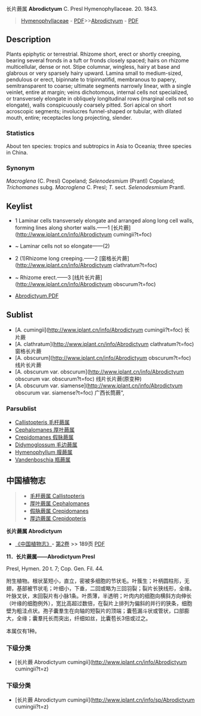 长片蕨属 **Abrodictyum** C. Presl Hymenophyllaceae. 20. 1843.

> [Hymenophyllaceae](http://www.iplant.cn/info/Hymenophyllaceae?t=foc) - [PDF](http://www.iplant.cn/foc/pdf/Hymenophyllaceae.pdf)>>[Abrodictyum](Abrodictyum-长片蕨属.md) - [PDF](http://www.iplant.cn/foc/pdf/Abrodictyum.pdf)

## Description

Plants epiphytic or terrestrial. Rhizome short, erect or shortly creeping, bearing several fronds in a tuft or fronds closely spaced; hairs on rhizome multicellular, dense or not. Stipe columnar, wingless, hairy at base and glabrous or very sparsely hairy upward. Lamina small to medium-sized, pendulous or erect, bipinnate to tripinnatifid, membranous to papery, semitransparent to coarse; ultimate segments narrowly linear, with a single veinlet, entire at margin; veins dichotomous, internal cells not specialized, or transversely elongate in obliquely longitudinal rows (marginal cells not so elongate), walls conspicuously coarsely pitted. Sori apical on short acroscopic segments; involucres funnel-shaped or tubular, with dilated mouth, entire; receptacles long projecting, slender.

### Statistics
About ten species: tropics and subtropics in Asia to Oceania; three species in China.

### Synonym
*Macroglena* (C. Presl) Copeland; *Selenodesmium* (Prantl) Copeland; *Trichomanes* subg. *Macroglena* C. Presl; *T.* sect. *Selenodesmium* Prantl.

## Keylist

* 1 Laminar cells transversely elongate and arranged along long cell walls, forming lines along shorter walls.——1  [长片蕨](http://www.iplant.cn/info/Abrodictyum cumingii?t=foc)
* ~ Laminar cells not so elongate——(2)

* 2 (1)Rhizome long creeping.——2  [窗格长片蕨](http://www.iplant.cn/info/Abrodictyum clathratum?t=foc)
* ~ Rhizome erect.——3  [线片长片蕨](http://www.iplant.cn/info/Abrodictyum obscurum?t=foc)

* [Abrodictyum.PDF](http://www.iplant.cn/foc/pdf/Abrodictyum.pdf)

## Sublist

* [A.  cumingii](http://www.iplant.cn/info/Abrodictyum cumingii?t=foc)
 长片蕨
* [A.  clathratum](http://www.iplant.cn/info/Abrodictyum clathratum?t=foc)
 窗格长片蕨
* [A.  obscurum](http://www.iplant.cn/info/Abrodictyum obscurum?t=foc)
 线片长片蕨
* [A.  obscurum var. obscurum](http://www.iplant.cn/info/Abrodictyum obscurum var. obscurum?t=foc)
 线片长片蕨(原变种)
* [A.  obscurum var. siamense](http://www.iplant.cn/info/Abrodictyum obscurum var. siamense?t=foc) 广西长筒蕨",

### Parsublist

* [Callistopteris  毛杆蕨属](http://www.iplant.cn/info/Callistopteris?t=foc)
* [Cephalomanes  厚叶蕨属](http://www.iplant.cn/info/Cephalomanes?t=foc)
* [Crepidomanes  假脉蕨属](http://www.iplant.cn/info/Crepidomanes?t=foc)
* [Didymoglossum  毛边蕨属](http://www.iplant.cn/info/Didymoglossum?t=foc)
* [Hymenophyllum  膜蕨属](http://www.iplant.cn/info/Hymenophyllum?t=foc)
* [Vandenboschia  瓶蕨属](http://www.iplant.cn/info/Vandenboschia?t=foc)

## 中国植物志

> * [毛杆蕨属  Callistopteris](Callistopteris-毛杆蕨属.md)
> * [厚叶蕨属  Cephalomanes](Cephalomanes-厚叶蕨属.md)
> * [假脉蕨属  Crepidomanes](http://www.iplant.cn/info/Crepidomanes?t=z)
> * [厚边蕨属  Crepidopteris](http://www.iplant.cn/info/Crepidopteris?t=z)

**长片蕨属 Abrodictyum**

* [《中国植物志》](http://www.iplant.cn/frps)- [第2卷](http://www.iplant.cn/frps/vol/2) >> 189页 [PDF](http://www.iplant.cn/frps/pdf/2/189y.pdf)

**11．长片蕨属——Abrodictyum Presl**

Presl, Hymen. 20 t. 7; Cop. Gen. Fil. 44.

附生植物。根状茎短小，直立，密被多细胞的节状毛。叶簇生；叶柄圆柱形，无翅，基部被节状毛；叶细小，下垂，二回或略为三回羽裂；裂片长狭线形，全缘。叶脉叉状，末回裂片有小脉1条。叶质薄，半透明；叶肉内的细胞向横斜方向伸长（叶缘的细胞例外），宽比高超过数倍，在裂片上排列为偏斜的并行的狭条，细胞壁为粗洼点状。孢子囊羣生在向轴的短裂片的顶端；囊苞漏斗状或管状，口部膨大，全缘；囊羣托长而突出，纤细如丝，比囊苞长3倍或过之。

本属仅有1种。

### 下级分类
* [长片蕨  Abrodictyum cumingii](http://www.iplant.cn/info/Abrodictyum cumingii?t=z)

### 下级分类
* [长片蕨  Abrodictyum cumingii](http://www.iplant.cn/info/sp/Abrodictyum cumingii?t=z)
